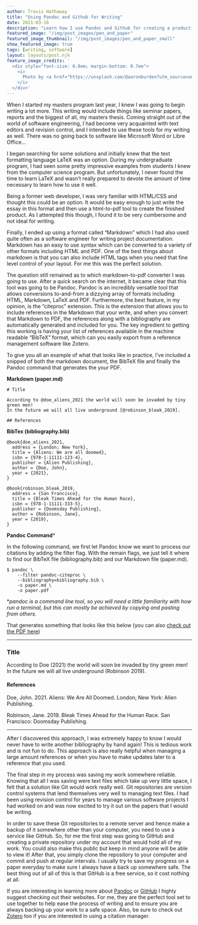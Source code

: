 ```yaml
---
author: Travis Hathaway
title: "Using Pandoc and Github for Writing"
date: 2021-03-16
description: "Learn how I use Pandoc and Github for creating a productive and safe (i.e. backups) writing environment"
featured_image: "/img/post_images/pen_and_paper"
featured_image_thumbnail: "/img/post_images/pen_and_paper_small"
show_featured_image: true
tags: [writing, software]
layout: layouts/post.njk
feature_image_credits: '
  <div style="font-size: 0.8em; margin-bottom: 0.7em">
    <i>
      Photo by <a href="https://unsplash.com/@aaronburden?utm_source=unsplash&utm_medium=referral&utm_content=creditCopyText">Aaron Burden</a> on <a href="/s/photos/pen-and-paper?utm_source=unsplash&utm_medium=referral&utm_content=creditCopyText">Unsplash</a>
    </i>
  </div>'
---
```



When I started my masters program last year, I knew I was going to begin writing a lot more. This writing would include things like seminar papers, reports and the biggest of all, my masters thesis. Coming straight out of the world of software engineering, I had become very acquainted with text editors and revision control, and I intended to use these tools for my writing as well. There was no going back to software like Microsoft Word or Libre Office…

I began searching for some solutions and initially knew that the text formatting language LaTeX was an option. During my undergraduate program, I had seen some pretty impressive examples from students I knew from the computer science program. But unfortunately, I never found the time to learn LaTeX and wasn’t really prepared to devote the amount of time necessary to learn how to use it well.

Being a former web developer, I was very familiar with HTML/CSS and thought this could be an option. It would be easy enough to just write the essay in this format and then use a html-to-pdf  tool to create the finished product. As I attempted this though, I found it to be very cumbersome and not ideal for writing.

Finally, I ended up using a format called “Markdown” which I had also used quite often as a software engineer for writing project documentation. Markdown has an easy to use syntax which can be converted to a variety of other formats including HTML and PDF. One of the best things about markdown is that you can also include HTML tags when you need that fine level control of your layout. For me this was the perfect solution.

The question still remained as to which markdown-to-pdf converter I was going to use.  After a quick search on the internet, it became clear that this tool was going to be Pandoc. Pandoc is an incredibly versatile tool that allows conversions to-and-from a dizzying array of formats including HTML, Markdown, LaTeX and PDF. Furthermore, the best feature, in my opinion, is the “citeproc” extension.  This is the extension that allows you to include references in the Markdown that your write, and when you convert that Markdown to PDF, the references along with a bibliography are automatically generated and included for you.  The key ingredient to getting this working is having your list of references available in the machine readable “BibTeX” format, which can you easily export from a reference management software like Zotero.

To give you all an example of what that looks like in practice, I’ve included a snipped of both the markdown document, the BibTeX file and finally the Pandoc command that generates the your PDF.

**Markdown (paper.md)**

```
# Title

According to @doe_aliens_2021 the world will soon be invaded by tiny green men! 
In the future we will all live underground [@robinson_bleak_2019].

## References
```

**BibTex (bibliography.bib)**

```
@book{doe_aliens_2021,
  address = {London; New York},
  title = {Aliens: We are all doomed},
  isbn = {978-1-11111-123-4},
  publisher = {Alien Publishing},
  author = {Doe, John},
  year = {2021},
}

@book{robinson_bleak_2019,
  address = {San Francisco},
  title = {Bleak Times Ahead for the Human Race},
  isbn = {978-1-11111-333-5},
  publisher = {Doomsday Publishing},
  author = {Robinson, Jane},
  year = {2019},
}
```


**Pandoc Command**\*

In the following command, we first let Pandoc know we want to process our citations by adding the filter flag. With the remain flags, we just tell it where to find our BibTeX file (bibliography.bib) and our Markdown file (paper.md).

```
$ pandoc \
    --filter pandoc-citeproc \
    --bibliography=bibliography.bib \
    -s paper.md \
    -o paper.pdf
```
\**pandoc is a command line tool, so you will need a little familiarity with how run a terminal, but this can mostly be achieved by copying and pasting from others.*

That generates something that looks like this below (you can also [check out the PDF here](https://travishathaway.com/example_paper.pdf))

<hr />

### Title

According to Doe (2021) the world will soon be invaded by tiny green men! In the future we will all live underground (Robinson 2019).

#### References

Doe, John. 2021. Aliens: We Are All Doomed. London; New York: Alien Publishing.

Robinson, Jane. 2019. Bleak Times Ahead for the Human Race. San Francisco: Doomsday Publishing.

<hr />

After I discovered this approach, I was extremely happy to know I would never have to write another bibliography by hand again!  This is tedious work and is not fun to do.  This approach is also really helpful when managing a large amount references or when you have to make updates later to a reference that you used.

The final step in my process was saving my work somewhere reliable.  Knowing that all I was saving were text files which take up very little space, I felt that a solution like Git would work really well. Git repositories are version control systems that lend themselves very well to managing text files.  I had been using revision control for years to manage various software projects I had worked on and was now excited to try it out on the papers that I would be writing.

In order to save these Git repositories to a remote server and hence make a backup of it somewhere other than your computer, you need to use a service like GitHub.  So, for me the first step was going to GitHub and creating a private repository under my account that would hold all of my work.  You could also make this public but keep in mind anyone will be able to view it!   After that, you simply clone the repository to your computer and commit and push at regular intervals.  I usually try to save my progress on a paper everyday to make sure I always have a back up somewhere safe.  The best thing out of all of this is that GitHub is a free service, so it cost nothing at all.

If you are interesting in learning more about [Pandoc](https://pandoc.org) or [GitHub](https://github.com/) I highly suggest checking out their websites.  For me, they are the perfect tool set to use together to help ease the process of writing and to ensure you are always backing up your work to a safe space.  Also, be sure to check out [Zotero](https://zotero.org) too if you are interested in using a citation manager. 
